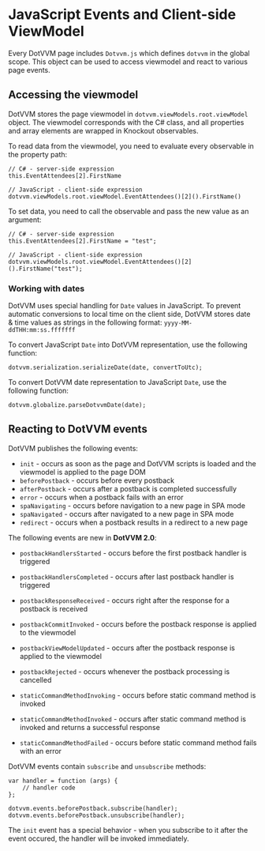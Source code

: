 # JavaScript Events and Client-side ViewModel

Every DotVVM page includes `Dotvvm.js` which defines `dotvvm` in the global scope. This object can be used to access viewmodel and react to various page events.

## Accessing the viewmodel

DotVVM stores the page viewmodel in `dotvvm.viewModels.root.viewModel` object. The viewmodel corresponds with the C# class, and all properties and array elements are wrapped in Knockout observables.

To read data from the viewmodel, you need to evaluate every observable in the property path:

```CSHARP
// C# - server-side expression
this.EventAttendees[2].FirstName

// JavaScript - client-side expression
dotvvm.viewModels.root.viewModel.EventAttendees()[2]().FirstName()
```

To set data, you need to call the observable and pass the new value as an argument:

```CSHARP
// C# - server-side expression
this.EventAttendees[2].FirstName = "test";

// JavaScript - client-side expression
dotvvm.viewModels.root.viewModel.EventAttendees()[2]().FirstName("test");
```

### Working with dates

DotVVM uses special handling for `Date` values in JavaScript. To prevent automatic conversions to local time on the client side, DotVVM stores date & time values as strings in the following format: `yyyy-MM-ddTHH:mm:ss.fffffff`

To convert JavaScript `Date` into DotVVM representation, use the following function:

```JS
dotvvm.serialization.serializeDate(date, convertToUtc);
```

To convert DotVVM date representation to JavaScript `Date`, use the following function:

```JS
dotvvm.globalize.parseDotvvmDate(date);
```

## Reacting to DotVVM events

DotVVM publishes the following events:

* `init` - occurs as soon as the page and DotVVM scripts is loaded and the viewmodel is applied to the page DOM
* `beforePostback` - occurs before every postback
* `afterPostback` - occurs after a postback is completed successfully
* `error` - occurs when a postback fails with an error
* `spaNavigating` - occurs before navigation to a new page in SPA mode
* `spaNavigated` - occurs after navigated to a new page in SPA mode
* `redirect` - occurs when a postback results in a redirect to a new page

The following events are new in **DotVVM 2.0**:

* `postbackHandlersStarted` - occurs before the first postback handler is triggered
* `postbackHandlersCompleted` - occurs after last postback handler is triggered
* `postbackResponseReceived` - occurs right after the response for a postback is received
* `postbackCommitInvoked` - occurs before the postback response is applied to the viewmodel
* `postbackViewModelUpdated` - occurs after the postback response is applied to the viewmodel
* `postbackRejected` - occurs whenever the postback processing is cancelled

* `staticCommandMethodInvoking` - occurs before static command method is invoked
* `staticCommandMethodInvoked` - occurs after static command method is invoked and returns a successful response
* `staticCommandMethodFailed` - occurs before static command method fails with an error

DotVVM events contain `subscribe` and `unsubscribe` methods:

```JS
var handler = function (args) {
    // handler code
};

dotvvm.events.beforePostback.subscribe(handler);
dotvvm.events.beforePostback.unsubscribe(handler);
```

The `init` event has a special behavior - when you subscribe to it after the event occured, the handler will be invoked immediately.